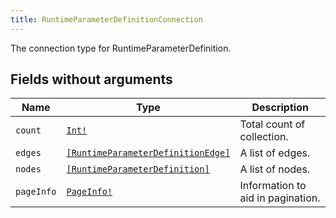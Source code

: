 ```yaml
---
title: RuntimeParameterDefinitionConnection
---
```


The connection type for RuntimeParameterDefinition.

## Fields without arguments

| Name | Type | Description |
|------|------|-------------|
| `count` | [`Int!`](../scalar/int.md) | Total count of collection. |
| `edges` | [`[RuntimeParameterDefinitionEdge]`](../object/runtimeparameterdefinitionedge.md) | A list of edges. |
| `nodes` | [`[RuntimeParameterDefinition]`](../object/runtimeparameterdefinition.md) | A list of nodes. |
| `pageInfo` | [`PageInfo!`](../object/pageinfo.md) | Information to aid in pagination. |

